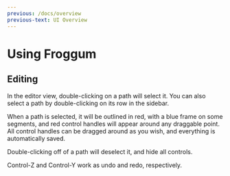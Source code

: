 ```yaml
---
previous: /docs/overview
previous-text: UI Overview
---
```


# Using Froggum

## Editing

In the editor view, double-clicking on a path will select it. You can also
select a path by double-clicking on its row in the sidebar.

When a path is selected, it will be outlined in red, with a blue frame on some
segments, and red control handles will appear around any draggable point. All
control handles can be dragged around as you wish, and everything is
automatically saved.

Double-clicking off of a path will deselect it, and hide all controls.

Control-Z and Control-Y work as undo and redo, respectively.
